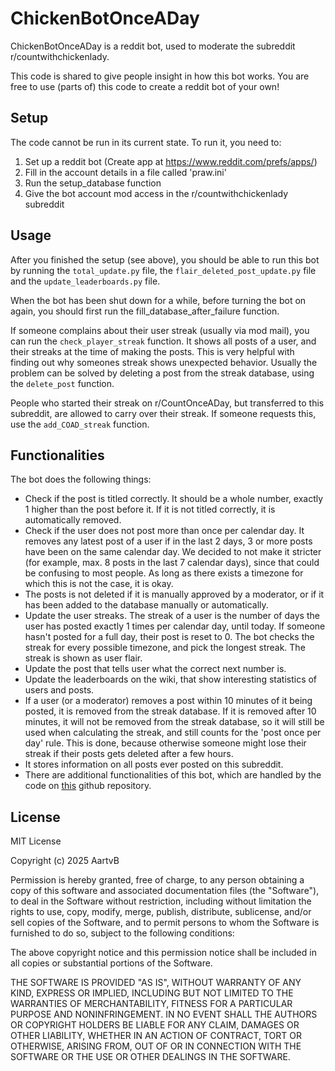 # ChickenBotOnceADay
ChickenBotOnceADay is a reddit bot, used to moderate the subreddit r/countwithchickenlady.

This code is shared to give people insight in how this bot works. You are free to use (parts of) this code to create a reddit bot of your own!

## Setup
The code cannot be run in its current state. To run it, you need to:

1. Set up a reddit bot (Create app at https://www.reddit.com/prefs/apps/)
2. Fill in the account details in a file called 'praw.ini'
3. Run the setup_database function
4. Give the bot account mod access in the r/countwithchickenlady subreddit

## Usage
After you finished the setup (see above), you should be able to run this bot by running the ```total_update.py``` file, the ```flair_deleted_post_update.py``` file and the ```update_leaderboards.py``` file.

When the bot has been shut down for a while, before turning the bot on again, you should first run the fill_database_after_failure function.

If someone complains about their user streak (usually via mod mail), you can run the ```check_player_streak``` function. It shows all posts of a user, and their streaks at the time of making the posts. This is very helpful with finding out why someones streak shows unexpected behavior. Usually the problem can be solved by deleting a post from the streak database, using the ```delete_post``` function.

People who started their streak on r/CountOnceADay, but transferred to this subreddit, are allowed to carry over their streak. If someone requests this, use the ```add_COAD_streak``` function.

## Functionalities
The bot does the following things:
- Check if the post is titled correctly. It should be a whole number, exactly 1 higher than the post before it. If it is not titled correctly, it is automatically removed.
- Check if the user does not post more than once per calendar day. It removes any latest post of a user if in the last 2 days, 3 or more posts have been on the same calendar day. We decided to not make it stricter (for example, max. 8 posts in the last 7 calendar days), since that could be confusing to most people. As long as there exists a timezone for which this is not the case, it is okay.
- The posts is not deleted if it is manually approved by a moderator, or if it has been added to the database manually or automatically.
- Update the user streaks. The streak of a user is the number of days the user has posted exactly 1 times per calendar day, until today. If someone hasn't posted for a full day, their post is reset to 0. The bot checks the streak for every possible timezone, and pick the longest streak. The streak is shown as user flair.
- Update the post that tells user what the correct next number is.
- Update the leaderboards on the wiki, that show interesting statistics of users and posts.
- If a user (or a moderator) removes a post within 10 minutes of it being posted, it is removed from the streak database. If it is removed after 10 minutes, it will not be removed from the streak database, so it will still be used when calculating the streak, and still counts for the 'post once per day' rule. This is done, because otherwise someone might lose their streak if their posts gets deleted after a few hours.
- It stores information on all posts ever posted on this subreddit.
- There are additional functionalities of this bot, which are handled by the code on [this](https://github.com/AartvB/ChickenDiscord) github repository.

## License
MIT License

Copyright (c) 2025 AartvB

Permission is hereby granted, free of charge, to any person obtaining a copy
of this software and associated documentation files (the "Software"), to deal
in the Software without restriction, including without limitation the rights
to use, copy, modify, merge, publish, distribute, sublicense, and/or sell
copies of the Software, and to permit persons to whom the Software is
furnished to do so, subject to the following conditions:

The above copyright notice and this permission notice shall be included in all
copies or substantial portions of the Software.

THE SOFTWARE IS PROVIDED "AS IS", WITHOUT WARRANTY OF ANY KIND, EXPRESS OR
IMPLIED, INCLUDING BUT NOT LIMITED TO THE WARRANTIES OF MERCHANTABILITY,
FITNESS FOR A PARTICULAR PURPOSE AND NONINFRINGEMENT. IN NO EVENT SHALL THE
AUTHORS OR COPYRIGHT HOLDERS BE LIABLE FOR ANY CLAIM, DAMAGES OR OTHER
LIABILITY, WHETHER IN AN ACTION OF CONTRACT, TORT OR OTHERWISE, ARISING FROM,
OUT OF OR IN CONNECTION WITH THE SOFTWARE OR THE USE OR OTHER DEALINGS IN THE
SOFTWARE.